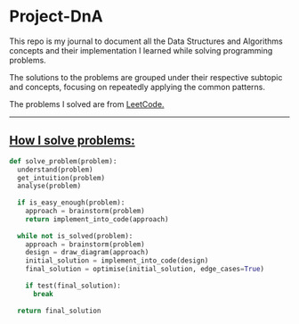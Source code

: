 # Project-DnA
This repo is my journal to document all the Data Structures and Algorithms concepts and their implementation I learned while solving programming problems.

The solutions to the problems are grouped under their respective subtopic and concepts, focusing on repeatedly applying the common patterns.

The problems I solved are from <a href="https://leetcode.com/"> LeetCode.

<hr>

## How I solve problems:
```python
def solve_problem(problem):
  understand(problem)
  get_intuition(problem)
  analyse(problem)
  
  if is_easy_enough(problem):
    approach = brainstorm(problem)
    return implement_into_code(approach)
  
  while not is_solved(problem):
    approach = brainstorm(problem)
    design = draw_diagram(approach)
    initial_solution = implement_into_code(design)
    final_solution = optimise(initial_solution, edge_cases=True)
  
    if test(final_solution):
      break
  
  return final_solution
```
